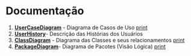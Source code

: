 # Documentação
1. <u>**UserCaseDiagram**</u> - Diagrama de Casos de Uso [print](https://github.com/PhilippeVieira/AluguelCarros-LDS/blob/main/projeto/Prints/UserCaseDiagram.png)
2. <u>**UserHistory**</u>- Descrição das Histórias dos Usuários
3. <u>**ClassDiagram**</u> - Diagrama das Classes e seus relacionamentos [print](https://github.com/PhilippeVieira/AluguelCarros-LDS/blob/main/projeto/Prints/ClassDiagram.png)
4. <u>**PackageDiagram**</u>- Diagrama de Pacotes (Visão Lógica) [print](https://github.com/PhilippeVieira/AluguelCarros-LDS/blob/main/projeto/Prints/PackageDiagram.png)

